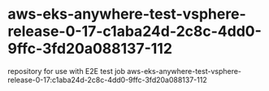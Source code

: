 # aws-eks-anywhere-test-vsphere-release-0-17-c1aba24d-2c8c-4dd0-9ffc-3fd20a088137-112
repository for use with E2E test job aws-eks-anywhere-test-vsphere-release-0-17:c1aba24d-2c8c-4dd0-9ffc-3fd20a088137-112
